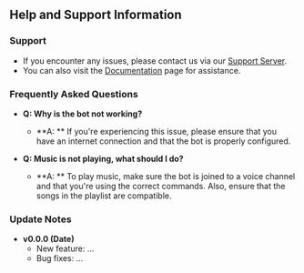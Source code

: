 ## Help and Support Information

### Support
- If you encounter any issues, please contact us via our [Support Server](https://discord.gg/DwYZ5wYcX2).
- You can also visit the [Documentation](https://github.com/aquie00t/left-bot/tree/main/docs/commands) page for assistance.

### Frequently Asked Questions
- **Q: Why is the bot not working?**
  - **A: ** If you're experiencing this issue, please ensure that you have an internet connection and that the bot is properly configured.

- **Q: Music is not playing, what should I do?**
  - **A: ** To play music, make sure the bot is joined to a voice channel and that you're using the correct commands. Also, ensure that the songs in the playlist are compatible.

### Update Notes
- **v0.0.0 (Date)**
  - New feature: ...
  - Bug fixes: ...
